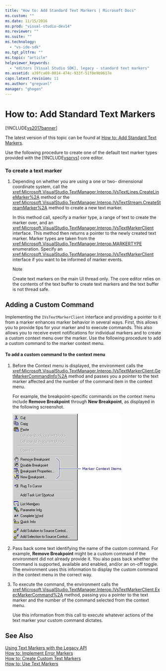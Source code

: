 ```yaml
---
title: "How to: Add Standard Text Markers | Microsoft Docs"
ms.custom: ""
ms.date: 11/15/2016
ms.prod: "visual-studio-dev14"
ms.reviewer: ""
ms.suite: ""
ms.technology: 
  - "vs-ide-sdk"
ms.tgt_pltfrm: ""
ms.topic: "article"
helpviewer_keywords: 
  - "editors [Visual Studio SDK], legacy - standard text markers"
ms.assetid: a39fca69-0014-474c-933f-51f0e9b9617e
caps.latest.revision: 11
ms.author: "gregvanl"
manager: "ghogen"
---
```

# How to: Add Standard Text Markers
[!INCLUDE[vs2017banner](../includes/vs2017banner.md)]

The latest version of this topic can be found at [How to: Add Standard Text Markers](https://docs.microsoft.com/visualstudio/extensibility/how-to-add-standard-text-markers).  
  
Use the following procedure to create one of the default text marker types provided with the [!INCLUDE[vsprvs](../includes/vsprvs-md.md)] core editor.  
  
### To create a text marker  
  
1.  Depending on whether you are using a one or two- dimensional coordinate system, call the <xref:Microsoft.VisualStudio.TextManager.Interop.IVsTextLines.CreateLineMarker%2A> method or the <xref:Microsoft.VisualStudio.TextManager.Interop.IVsTextStream.CreateStreamMarker%2A> method to create a new text marker.  
  
     In this method call, specify a marker type, a range of text to create the marker over, and an <xref:Microsoft.VisualStudio.TextManager.Interop.IVsTextMarkerClient> interface. This method then returns a pointer to the newly created text marker. Marker types are taken from the <xref:Microsoft.VisualStudio.TextManager.Interop.MARKERTYPE> enumeration. Specify an <xref:Microsoft.VisualStudio.TextManager.Interop.IVsTextMarkerClient> interface if you want to be informed of marker events.  
  
    > [!NOTE]
    >  Create text markers on the main UI thread only. The core editor relies on the contents of the text buffer to create text markers and the text buffer is not thread safe.  
  
## Adding a Custom Command  
 Implementing the `IVsTextMarkerClient` interface and providing a pointer to it from a marker enhances marker behavior in several ways. First, this allows you to provide tips for your marker and to execute commands. This also allows you to receive event notifications for individual markers and to create a custom context menu over the marker. Use the following procedure to add a custom command to the marker context menu.  
  
#### To add a custom command to the context menu  
  
1.  Before the Context menu is displayed, the environment calls the <xref:Microsoft.VisualStudio.TextManager.Interop.IVsTextMarkerClient.GetMarkerCommandInfo%2A> method and passes you a pointer to the text marker affected and the number of the command item in the context menu.  
  
     For example, the breakpoint-specific commands on the context menu include **Remove Breakpoint** through **New Breakpoint**, as displayed in the following screenshot.  
  
     ![Marker Context Menu](../extensibility/media/vsmarkercontextmenu.gif "vsMarkercontextmenu")  
  
2.  Pass back some text identifying the name of the custom command. For example, **Remove Breakpoint** might be a custom command if the environment did not already provide it. You also pass back whether the command is supported, available and enabled, and/or an on-off toggle. The environment uses this information to display the custom command in the context menu in the correct way.  
  
3.  To execute the command, the environment calls the <xref:Microsoft.VisualStudio.TextManager.Interop.IVsTextMarkerClient.ExecMarkerCommand%2A> method, passing you a pointer to the text marker and the number of the command selected from the context menu.  
  
     Use this information from this call to execute whatever actions of the text marker your custom command dictates.  
  
## See Also  
 [Using Text Markers with the Legacy API](../extensibility/using-text-markers-with-the-legacy-api.md)   
 [How to: Implement Error Markers](../extensibility/how-to-implement-error-markers.md)   
 [How to: Create Custom Text Markers](../extensibility/how-to-create-custom-text-markers.md)   
 [How to: Use Text Markers](../extensibility/how-to-use-text-markers.md)

